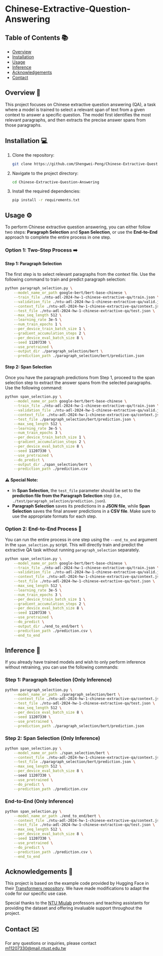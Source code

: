 # Chinese-Extractive-Question-Answering

## Table of Contents 📚

- [Overview](#overview)
- [Installation](#installation)
- [Usage](#usage)
- [Inference](#inference)
- [Acknowledgements](#acknowledgements)
- [Contact](#contact)

## Overview 🌟

This project focuses on Chinese extractive question answering (QA), a task where a model is trained to select a relevant span of text from a given context to answer a specific question. The model first identifies the most relevant paragraphs, and then extracts the precise answer spans from those paragraphs.

## Installation 💻

1. Clone the repository:
    ```sh
    git clone https://github.com/Shengwei-Peng/Chinese-Extractive-Question-Answering.git
    ```
2. Navigate to the project directory:
    ```sh
    cd Chinese-Extractive-Question-Answering
    ```
3. Install the required dependencies:
    ```sh
    pip install -r requirements.txt
    ```

## Usage ⚙️

To perform Chinese extractive question answering, you can either follow two steps: **Paragraph Selection** and **Span Selection**, or use the **End-to-End** approach to complete the entire process in one step.

### Option 1: Two-Step Process ➡️

#### Step 1: Paragraph Selection

The first step is to select relevant paragraphs from the context file. Use the following command to train and predict paragraph selection:

```bash
python paragraph_selection.py \
    --model_name_or_path google-bert/bert-base-chinese \
    --train_file ./ntu-adl-2024-hw-1-chinese-extractive-qa/train.json \
    --validation_file ./ntu-adl-2024-hw-1-chinese-extractive-qa/valid.json \
    --context_file ./ntu-adl-2024-hw-1-chinese-extractive-qa/context.json \
    --test_file ./ntu-adl-2024-hw-1-chinese-extractive-qa/test.json \
    --max_seq_length 512 \
    --learning_rate 3e-5 \
    --num_train_epochs 1 \
    --per_device_train_batch_size 1 \
    --gradient_accumulation_steps 2 \
    --per_device_eval_batch_size 8 \
    --seed 11207330 \
    --use_pretrained \
    --output_dir ./paragraph_selection/bert \
    --prediction_path ./paragraph_selection/bert/prediction.json
```

#### Step 2: Span Selection

Once you have the paragraph predictions from Step 1, proceed to the span selection step to extract the answer spans from the selected paragraphs. Use the following command:

```bash
python span_selection.py \
    --model_name_or_path google-bert/bert-base-chinese \
    --train_file ./ntu-adl-2024-hw-1-chinese-extractive-qa/train.json \
    --validation_file ./ntu-adl-2024-hw-1-chinese-extractive-qa/valid.json \
    --context_file ./ntu-adl-2024-hw-1-chinese-extractive-qa/context.json \
    --test_file ./paragraph_selection/bert/prediction.json \
    --max_seq_length 512 \
    --learning_rate 3e-5 \
    --num_train_epochs 3 \
    --per_device_train_batch_size 1 \
    --gradient_accumulation_steps 2 \
    --per_device_eval_batch_size 8 \
    --seed 11207330 \
    --use_pretrained \
    --do_predict \
    --output_dir ./span_selection/bert \
    --prediction_path ./prediction.csv
```
#### ⚠️ Special Note:

- In **Span Selection**, the `test_file` parameter should be set to the **prediction file from the Paragraph Selection** step (i.e., `./test/paragraph_selection/prediction.json`).
- **Paragraph Selection** saves its predictions in a **JSON file**, while **Span Selection** saves the final answer predictions in a **CSV file**. Make sure to use the appropriate formats for each step.

### Option 2: End-to-End Process 🚀

You can run the entire process in one step using the `--end_to_end` argument in the `span_selection.py` script. This will directly train and predict the extractive QA task without running `paragraph_selection` separately.

```bash
python span_selection.py \
    --model_name_or_path google-bert/bert-base-chinese \
    --train_file ./ntu-adl-2024-hw-1-chinese-extractive-qa/train.json \
    --validation_file ./ntu-adl-2024-hw-1-chinese-extractive-qa/valid.json \
    --context_file ./ntu-adl-2024-hw-1-chinese-extractive-qa/context.json \
    --test_file ./ntu-adl-2024-hw-1-chinese-extractive-qa/test.json \
    --max_seq_length 512 \
    --learning_rate 3e-5 \
    --num_train_epochs 3 \
    --per_device_train_batch_size 1 \
    --gradient_accumulation_steps 2 \
    --per_device_eval_batch_size 8 \
    --seed 11207330 \
    --use_pretrained \
    --do_predict \
    --output_dir ./end_to_end/bert \
    --prediction_path ./prediction.csv \
    --end_to_end
```

## Inference 🔮

If you already have trained models and wish to only perform inference without retraining, you can use the following commands:

### Step 1: Paragraph Selection (Only Inference)

```bash
python paragraph_selection.py \
    --model_name_or_path ./paragraph_selection/bert \
    --context_file ./ntu-adl-2024-hw-1-chinese-extractive-qa/context.json \
    --test_file ./ntu-adl-2024-hw-1-chinese-extractive-qa/test.json \
    --max_seq_length 512 \
    --per_device_eval_batch_size 8 \
    --seed 11207330 \
    --use_pretrained \
    --prediction_path ./paragraph_selection/bert/prediction.json
```

### Step 2: Span Selection (Only Inference)

```bash
python span_selection.py \
    --model_name_or_path ./span_selection/bert \
    --context_file ./ntu-adl-2024-hw-1-chinese-extractive-qa/context.json \
    --test_file ./paragraph_selection/bert/prediction.json \
    --max_seq_length 512 \
    --per_device_eval_batch_size 8 \    
    --seed 11207330 \
    --use_pretrained \
    --do_predict \
    --prediction_path ./prediction.csv
```

### End-to-End (Only Inference)

```bash
python span_selection.py \
    --model_name_or_path ./end_to_end/bert \
    --context_file ./ntu-adl-2024-hw-1-chinese-extractive-qa/context.json \
    --test_file ./ntu-adl-2024-hw-1-chinese-extractive-qa/test.json \
    --max_seq_length 512 \
    --per_device_eval_batch_size 8 \
    --seed 11207330 \
    --use_pretrained \
    --do_predict \
    --prediction_path ./prediction.csv \
    --end_to_end
```

## Acknowledgements 🙏

This project is based on the example code provided by Hugging Face in their [Transformers repository](https://github.com/huggingface/transformers/tree/main/examples/pytorch). We have made modifications to adapt the code for our specific use case.

Special thanks to the [NTU Miulab](http://adl.miulab.tw) professors and teaching assistants for providing the dataset and offering invaluable support throughout the project.

## Contact ✉️

For any questions or inquiries, please contact m11207330@mail.ntust.edu.tw